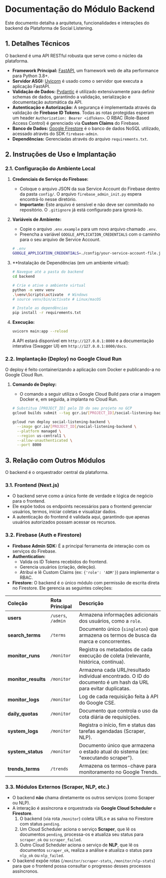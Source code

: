 # Documentação do Módulo Backend

Este documento detalha a arquitetura, funcionalidades e interações do backend da Plataforma de Social Listening.

## 1. Detalhes Técnicos

O backend é uma API RESTful robusta que serve como o núcleo da plataforma.

- **Framework Principal:** [FastAPI](https://fastapi.tiangolo.com/), um framework web de alta performance para Python 3.8+.
- **Servidor ASGI:** [Uvicorn](https://www.uvicorn.org/) é usado como o servidor que executa a aplicação FastAPI.
- **Validação de Dados:** [Pydantic](https://pydantic-docs.helpmanual.io/) é utilizado extensivamente para definir schemas de dados, garantindo a validação, serialização e documentação automática da API.
- **Autenticação e Autorização:** A segurança é implementada através da validação de **Firebase ID Tokens**. Todas as rotas protegidas esperam um header `Authorization: Bearer <idToken>`. O RBAC (Role-Based Access Control) é gerenciado via **Custom Claims** do Firebase.
- **Banco de Dados:** [Google Firestore](https://firebase.google.com/docs/firestore) é o banco de dados NoSQL utilizado, acessado através do SDK `firebase-admin`.
- **Dependências:** Gerenciadas através do arquivo `requirements.txt`.

## 2. Instruções de Uso e Implantação

### 2.1. Configuração do Ambiente Local

1.  **Credenciais de Serviço do Firebase:**
    -   Coloque o arquivo JSON da sua Service Account do Firebase dentro da pasta `config/`. O arquivo `firebase_admin_init.py` espera encontrá-lo nesse diretório.
    -   **Importante:** Este arquivo é sensível e não deve ser commitado no repositório. O `.gitignore` já está configurado para ignorá-lo.

2.  **Variáveis de Ambiente:**
    -   Copie o arquivo `.env.example` para um novo arquivo chamado `.env`.
    -   Preencha a variável `GOOGLE_APPLICATION_CREDENTIALS` com o caminho para o seu arquivo de Service Account.

    ```bash
    # .env
    GOOGLE_APPLICATION_CREDENTIALS=./config/your-service-account-file.json
    ```

3.  **Instalação de Dependências (em um ambiente virtual):
    ```bash
    # Navegue até a pasta do backend
    cd backend

    # Crie e ative o ambiente virtual
    python -m venv venv
    .\venv\Scripts\activate  # Windows
    # source venv/bin/activate # Linux/macOS

    # Instale as dependências
    pip install -r requirements.txt
    ```

4.  **Execução:**
    ```bash
    uvicorn main:app --reload
    ```
    A API estará disponível em `http://127.0.0.1:8000` e a documentação interativa (Swagger UI) em `http://127.0.0.1:8000/docs`.

### 2.2. Implantação (Deploy) no Google Cloud Run

O deploy é feito containerizando a aplicação com Docker e publicando-a no Google Cloud Run.

1.  **Comando de Deploy:**
    -   O comando a seguir utiliza o Google Cloud Build para criar a imagem Docker e, em seguida, a implanta no Cloud Run.

    ```bash
    # Substitua [PROJECT_ID] pelo ID do seu projeto no GCP
    gcloud builds submit --tag gcr.io/[PROJECT_ID]/social-listening-backend ./backend

    gcloud run deploy social-listening-backend \
      --image gcr.io/[PROJECT_ID]/social-listening-backend \
      --platform managed \
      --region us-central1 \
      --allow-unauthenticated \
      --port 8000
    ```

## 3. Relação com Outros Módulos

O backend é o orquestrador central da plataforma.

### 3.1. Frontend (Next.js)

-   O backend serve como a única fonte de verdade e lógica de negócio para o frontend.
-   Ele expõe todos os endpoints necessários para o frontend gerenciar usuários, termos, iniciar coletas e visualizar dados.
-   A autenticação do frontend é validada aqui, garantindo que apenas usuários autorizados possam acessar os recursos.

### 3.2. Firebase (Auth e Firestore)

-   **Firebase Admin SDK:** É a principal ferramenta de interação com os serviços do Firebase.
-   **Authentication:**
    -   Valida os ID Tokens recebidos do frontend.
    -   Gerencia usuários (criação, deleção).
    -   Atribui e lê Custom Claims (ex: `{'role': 'ADM'}`) para implementar o RBAC.
-   **Firestore:** O backend é o único módulo com permissão de escrita direta no Firestore. Ele gerencia as seguintes coleções:

| Coleção | Rota Principal | Descrição |
| :--- | :--- | :--- |
| **users** | `/users`, `/admin` | Armazena informações adicionais dos usuários, como a `role`. |
| **search_terms** | `/terms` | Documento único (`singleton`) que armazena os termos de busca da marca e concorrentes. |
| **monitor_runs** | `/monitor` | Registra os metadados de cada execução de coleta (relevante, histórica, contínua). |
| **monitor_results** | `/monitor` | Armazena cada URL/resultado individual encontrado. O ID do documento é um hash da URL para evitar duplicatas. |
| **monitor_logs** | `/monitor` | Log de cada requisição feita à API do Google CSE. |
| **daily_quotas** | `/monitor` | Documento que controla o uso da cota diária de requisições. |
| **system_logs** | `/monitor` | Registra o início, fim e status das tarefas agendadas (Scraper, NLP). |
| **system_status** | `/monitor` | Documento único que armazena o estado atual do sistema (ex: "executando scraper"). |
| **trends_terms** | `/trends` | Armazena os termos-chave para monitoramento no Google Trends. |

### 3.3. Módulos Externos (Scraper, NLP, etc.)

-   O backend **não** chama diretamente os outros serviços (como Scraper ou NLP).
-   A interação é assíncrona e orquestrada via **Google Cloud Scheduler** e **Firestore**.
    1.  O backend (via rota `/monitor`) coleta URLs e as salva no Firestore com status `pending`.
    2.  Um Cloud Scheduler aciona o serviço **Scraper**, que lê os documentos `pending`, processa-os e atualiza seu status para `scraper_ok` ou `scraper_failed`.
    3.  Outro Cloud Scheduler aciona o serviço de **NLP**, que lê os documentos `scraper_ok`, realiza a análise e atualiza o status para `nlp_ok` ou `nlp_failed`.
-   O backend expõe rotas (`/monitor/scraper-stats`, `/monitor/nlp-stats`) para que o frontend possa consultar o progresso desses processos assíncronos.